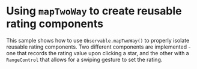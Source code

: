 # Using `mapTwoWay` to create reusable rating components

This sample shows how to use `Observable.mapTwoWay()` to properly isolate reusable rating components.
Two different components are implemented - one that records the rating value upon clicking a star, and the other with a `RangeControl` that allows for a swiping gesture to set the rating.
